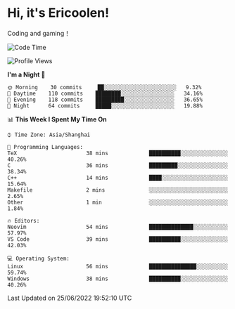 # Hi, it's Ericoolen!
Coding and gaming！

<!--START_SECTION:waka-->
![Code Time](http://img.shields.io/badge/Code%20Time-319%20hrs%2048%20mins-blue)

![Profile Views](http://img.shields.io/badge/Profile%20Views-0-blue)

**I'm a Night 🦉** 

```text
🌞 Morning    30 commits     ██░░░░░░░░░░░░░░░░░░░░░░░   9.32% 
🌆 Daytime    110 commits    ████████░░░░░░░░░░░░░░░░░   34.16% 
🌃 Evening    118 commits    █████████░░░░░░░░░░░░░░░░   36.65% 
🌙 Night      64 commits     █████░░░░░░░░░░░░░░░░░░░░   19.88%

```


📊 **This Week I Spent My Time On** 

```text
⌚︎ Time Zone: Asia/Shanghai

💬 Programming Languages: 
TeX                      38 mins             ██████████░░░░░░░░░░░░░░░   40.26% 
C                        36 mins             █████████░░░░░░░░░░░░░░░░   38.34% 
C++                      14 mins             ████░░░░░░░░░░░░░░░░░░░░░   15.64% 
Makefile                 2 mins              ░░░░░░░░░░░░░░░░░░░░░░░░░   2.65% 
Other                    1 min               ░░░░░░░░░░░░░░░░░░░░░░░░░   1.84%

🔥 Editors: 
Neovim                   54 mins             ██████████████░░░░░░░░░░░   57.97% 
VS Code                  39 mins             ██████████░░░░░░░░░░░░░░░   42.03%

💻 Operating System: 
Linux                    56 mins             ███████████████░░░░░░░░░░   59.74% 
Windows                  38 mins             ██████████░░░░░░░░░░░░░░░   40.26%

```


 Last Updated on 25/06/2022 19:52:10 UTC
<!--END_SECTION:waka-->


